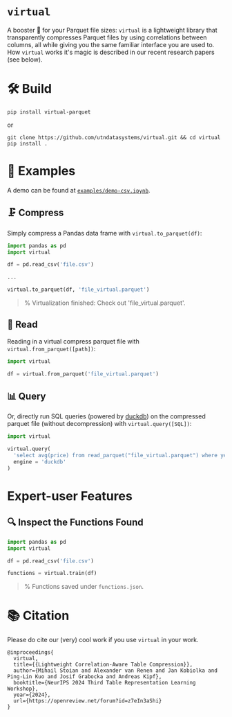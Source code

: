 # `virtual`

A booster 💪 for your Parquet file sizes: `virtual` is a lightweight library that transparently compresses Parquet files by using correlations between columns, all while giving you the same familiar interface you are used to. How `virtual` works it's magic is described in our recent research papers (see below).

# 🛠 Build

```
pip install virtual-parquet
```

or 

```
git clone https://github.com/utndatasystems/virtual.git && cd virtual
pip install .
```

# 🔗 Examples

A demo can be found at [`examples/demo-csv.ipynb`](examples/demo-csv.ipynb).

## 🗜️ Compress

Simply compress a Pandas data frame with `virtual.to_parquet(df)`:

```python
import pandas as pd
import virtual

df = pd.read_csv('file.csv')

...

virtual.to_parquet(df, 'file_virtual.parquet')
```
> % Virtualization finished: Check out 'file_virtual.parquet'.

## 🥢 Read

Reading in a virtual compress parquet file with `virtual.from_parquet([path])`:

```python
import virtual

df = virtual.from_parquet('file_virtual.parquet')
```

## 📊 Query

Or, directly run SQL queries (powered by [duckdb](https://github.com/duckdb/duckdb)) on the compressed parquet file (without decompression) with `virtual.query([SQL])`:

```python
import virtual

virtual.query(
  'select avg(price) from read_parquet("file_virtual.parquet") where year >= 2024',
  engine = 'duckdb'
)
```

# Expert-user Features

## 🔍 Inspect the Functions Found

```python
import pandas as pd
import virtual

df = pd.read_csv('file.csv')

functions = virtual.train(df)
```
> % Functions saved under `functions.json`.


# 📚 Citation

Please do cite our (very) cool work if you use `virtual` in your work.

```
@inproceedings{
  virtual,
  title={{Lightweight Correlation-Aware Table Compression}},
  author={Mihail Stoian and Alexander van Renen and Jan Kobiolka and Ping-Lin Kuo and Josif Grabocka and Andreas Kipf},
  booktitle={NeurIPS 2024 Third Table Representation Learning Workshop},
  year={2024},
  url={https://openreview.net/forum?id=z7eIn3aShi}
}
```